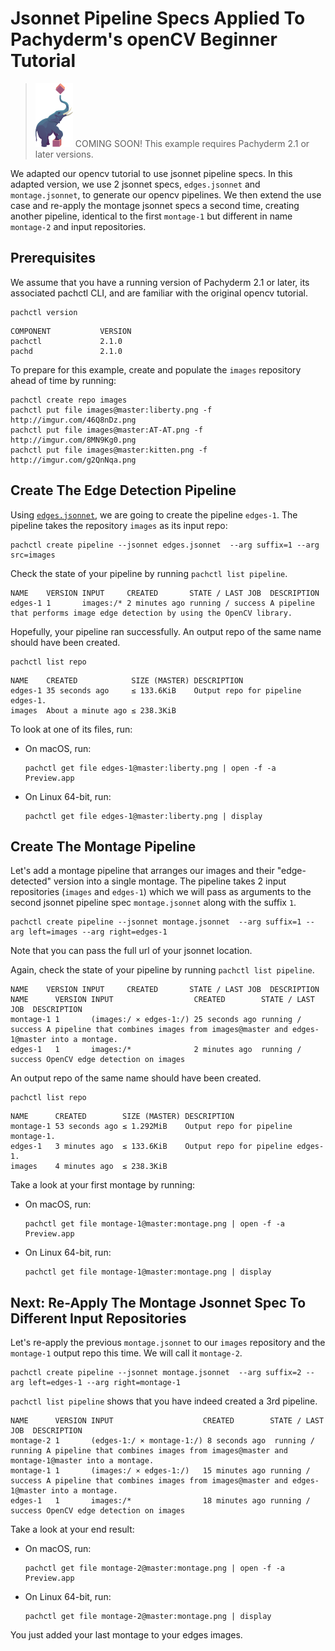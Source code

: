 # Jsonnet Pipeline Specs Applied To Pachyderm's openCV Beginner Tutorial

>![pach_logo](../../img/pach_logo.svg) COMING SOON! This example requires Pachyderm 2.1 or later versions.

We adapted our opencv tutorial to use jsonnet pipeline specs. In this adapted version, we use 2 jsonnet specs, `edges.jsonnet` and `montage.jsonnet`, to generate our opencv pipelines.
We then extend the use case and re-apply the montage jsonnet specs a second time, creating another pipeline, identical to the first `montage-1` but different in name `montage-2` and input repositories.
## Prerequisites

We assume that you have a running version of Pachyderm 2.1 or later, its associated pachctl CLI, and are familiar with the original opencv tutorial.

```shell
pachctl version
```
```
COMPONENT           VERSION
pachctl             2.1.0
pachd               2.1.0
```

To prepare for this example, create and populate the `images` repository ahead of time by running:
```shell
pachctl create repo images
pachctl put file images@master:liberty.png -f http://imgur.com/46Q8nDz.png
pachctl put file images@master:AT-AT.png -f http://imgur.com/8MN9Kg0.png
pachctl put file images@master:kitten.png -f http://imgur.com/g2QnNqa.png
```

## Create The Edge Detection Pipeline

Using [`edges.jsonnet`](../edges.jsonnet), we are going to create the pipeline `edges-1`. The pipeline takes the repository `images` as its input repo:

```shell
pachctl create pipeline --jsonnet edges.jsonnet  --arg suffix=1 --arg src=images
```

Check the state of your pipeline by running `pachctl list pipeline`.
```
NAME    VERSION INPUT     CREATED       STATE / LAST JOB  DESCRIPTION
edges-1 1       images:/* 2 minutes ago running / success A pipeline that performs image edge detection by using the OpenCV library.
```

Hopefully, your pipeline ran successfully. An output repo of the same name should have been created.
```shell
pachctl list repo
```

```
NAME    CREATED            SIZE (MASTER) DESCRIPTION
edges-1 35 seconds ago     ≤ 133.6KiB    Output repo for pipeline edges-1.
images  About a minute ago ≤ 238.3KiB
```
To look at one of its files, run:

- On macOS, run:
  ```shell
  pachctl get file edges-1@master:liberty.png | open -f -a Preview.app
  ```
- On Linux 64-bit, run:
  ```shell
  pachctl get file edges-1@master:liberty.png | display
  ```

## Create The Montage Pipeline

Let's add a montage pipeline that arranges our images and their "edge-detected" version into a single montage. The pipeline takes 2 input repositories (`images` and `edges-1`) which we will pass as arguments to the second jsonnet pipeline spec `montage.jsonnet` along with the suffix `1`.

```shell
pachctl create pipeline --jsonnet montage.jsonnet  --arg suffix=1 --arg left=images --arg right=edges-1
```

Note that you can pass the full url of your jsonnet location.

Again, check the state of your pipeline by running `pachctl list pipeline`.
```
NAME    VERSION INPUT     CREATED       STATE / LAST JOB  DESCRIPTION
NAME      VERSION INPUT                  CREATED        STATE / LAST JOB  DESCRIPTION
montage-1 1       (images:/ ⨯ edges-1:/) 25 seconds ago running / success A pipeline that combines images from images@master and edges-1@master into a montage.
edges-1   1       images:/*              2 minutes ago  running / success OpenCV edge detection on images
```

An output repo of the same name should have been created.
```shell
pachctl list repo
```

```
NAME      CREATED        SIZE (MASTER) DESCRIPTION
montage-1 53 seconds ago ≤ 1.292MiB    Output repo for pipeline montage-1.
edges-1   3 minutes ago  ≤ 133.6KiB    Output repo for pipeline edges-1.
images    4 minutes ago  ≤ 238.3KiB
```

Take a look at your first montage by running:

- On macOS, run:
  ```shell
  pachctl get file montage-1@master:montage.png | open -f -a Preview.app
  ```
- On Linux 64-bit, run:
  ```shell
  pachctl get file montage-1@master:montage.png | display
  ```

## Next: Re-Apply The Montage Jsonnet Spec To Different Input Repositories

Let's re-apply the previous `montage.jsonnet` to our `images` repository and the `montage-1` output repo this time. We will call it `montage-2`.

```shell
pachctl create pipeline --jsonnet montage.jsonnet  --arg suffix=2 --arg left=edges-1 --arg right=montage-1
```

`pachctl list pipeline` shows that you have indeed created a 3rd pipeline.

```
NAME      VERSION INPUT                    CREATED        STATE / LAST JOB  DESCRIPTION
montage-2 1       (edges-1:/ ⨯ montage-1:/) 8 seconds ago  running / running A pipeline that combines images from images@master and montage-1@master into a montage.
montage-1 1       (images:/ ⨯ edges-1:/)   15 minutes ago running / success A pipeline that combines images from images@master and edges-1@master into a montage.
edges-1   1       images:/*                18 minutes ago running / success OpenCV edge detection on images
```

Take a look at your end result:

- On macOS, run:
  ```shell
  pachctl get file montage-2@master:montage.png | open -f -a Preview.app
  ```
- On Linux 64-bit, run:
  ```shell
  pachctl get file montage-2@master:montage.png | display
  ```
You just added your last montage to your edges images.